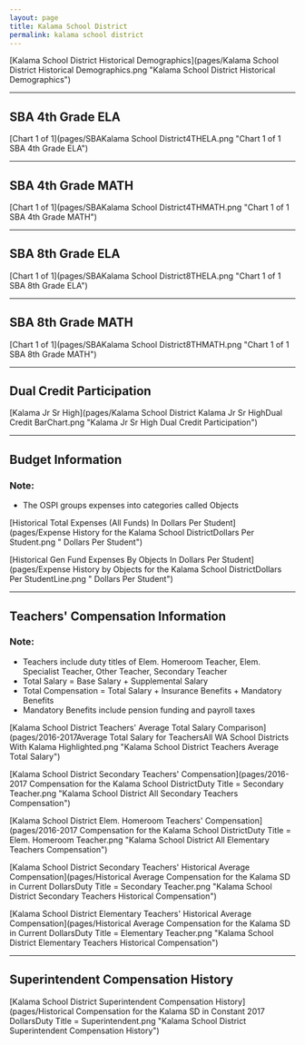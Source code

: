 ```yaml
---
layout: page
title: Kalama School District
permalink: kalama school district
---
```



[Kalama School District Historical Demographics](pages/Kalama School District Historical Demographics.png "Kalama School District Historical Demographics")

___

## SBA 4th Grade ELA

[Chart 1 of 1](pages/SBAKalama School District4THELA.png "Chart 1 of 1 SBA 4th Grade ELA")


___

## SBA 4th Grade MATH

[Chart 1 of 1](pages/SBAKalama School District4THMATH.png "Chart 1 of 1 SBA 4th Grade MATH")


___

## SBA 8th Grade ELA

[Chart 1 of 1](pages/SBAKalama School District8THELA.png "Chart 1 of 1 SBA 8th Grade ELA")


___

## SBA 8th Grade MATH

[Chart 1 of 1](pages/SBAKalama School District8THMATH.png "Chart 1 of 1 SBA 8th Grade MATH")


___

## Dual Credit Participation

[Kalama Jr Sr High](pages/Kalama School District Kalama Jr Sr HighDual Credit BarChart.png "Kalama Jr Sr High Dual Credit Participation")


___

## Budget Information
### Note:
- The OSPI groups expenses into categories called Objects

[Historical Total Expenses (All Funds) In Dollars Per Student](pages/Expense History for the Kalama School DistrictDollars Per Student.png " Dollars Per Student")

[Historical Gen Fund Expenses By Objects In Dollars Per Student](pages/Expense History by Objects for the Kalama School DistrictDollars Per StudentLine.png " Dollars Per Student")


___

## Teachers' Compensation Information
### Note:
- Teachers include duty titles of Elem. Homeroom Teacher, Elem. Specialist Teacher, Other Teacher, Secondary Teacher
- Total Salary = Base Salary + Supplemental Salary
- Total Compensation = Total Salary + Insurance Benefits + Mandatory Benefits
- Mandatory Benefits include pension funding and payroll taxes

[Kalama School District Teachers' Average Total Salary Comparison](pages/2016-2017Average Total Salary for TeachersAll WA School Districts With Kalama Highlighted.png "Kalama School District Teachers Average Total Salary")

[Kalama School District Secondary Teachers' Compensation](pages/2016-2017 Compensation for the Kalama School DistrictDuty Title = Secondary Teacher.png "Kalama School District All Secondary Teachers Compensation")

[Kalama School District Elem. Homeroom Teachers' Compensation](pages/2016-2017 Compensation for the Kalama School DistrictDuty Title = Elem. Homeroom Teacher.png "Kalama School District All Elementary Teachers Compensation")

[Kalama School District Secondary Teachers' Historical Average Compensation](pages/Historical Average Compensation for the Kalama SD in Current DollarsDuty Title = Secondary Teacher.png "Kalama School District Secondary Teachers Historical Compensation")

[Kalama School District Elementary Teachers' Historical Average Compensation](pages/Historical Average Compensation for the Kalama SD in Current DollarsDuty Title = Elementary Teacher.png "Kalama School District Elementary Teachers Historical Compensation")


___

## Superintendent Compensation History

[Kalama School District Superintendent Compensation History](pages/Historical Compensation for the Kalama SD in Constant 2017 DollarsDuty Title = Superintendent.png "Kalama School District Superintendent Compensation History")

